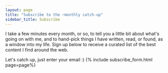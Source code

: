 ```yaml
---
layout: page
title: "Subscribe to the ~monthly catch-up"
sidebar_title: Subscribe
---
```


I take a few minutes every month, or so, to tell you a little bit about what's going on with me, and to hand-pick things I have written, read, or found, as a window into my life. Sign up below to receive a curated list of the best content I find around the web.

Let's catch up, just enter your email :)
{% include subscribe_form.html page=page%}